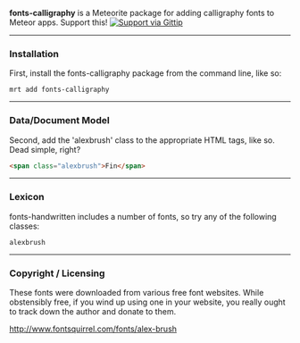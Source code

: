 **fonts-calligraphy** is a Meteorite package for adding calligraphy fonts to Meteor apps.
Support this! [![Support via Gittip](https://raw.github.com/gittip/www.gittip.com/master/www/assets/gittip.png)](https://www.gittip.com/awatson1978/)


------------------------
### Installation

First, install the fonts-calligraphy package from the command line, like so:

````
mrt add fonts-calligraphy
````

------------------------
### Data/Document Model

Second, add the 'alexbrush' class to the appropriate HTML tags, like so.  Dead simple, right?

````html
<span class="alexbrush">Fin</span>
````


------------------------
### Lexicon

fonts-handwritten includes a number of fonts, so try any of the following classes:

````
alexbrush
````



------------------------
### Copyright / Licensing

These fonts were downloaded from various free font websites.  While obstensibly free, if you wind up using one in your website, you really ought to track down the author and donate to them.

http://www.fontsquirrel.com/fonts/alex-brush
